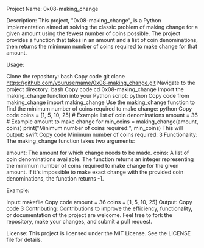 
Project Name: 0x08-making_change

Description:
This project, "0x08-making_change", is a Python implementation aimed at solving the classic problem of making change for a given amount using the fewest number of coins possible. The project provides a function that takes in an amount and a list of coin denominations, then returns the minimum number of coins required to make change for that amount.

Usage:

Clone the repository:
bash
Copy code
git clone https://github.com/yourusername/0x08-making_change.git
Navigate to the project directory:
bash
Copy code
cd 0x08-making_change
Import the making_change function into your Python script:
python
Copy code
from making_change import making_change
Use the making_change function to find the minimum number of coins required to make change:
python
Copy code
coins = [1, 5, 10, 25]  # Example list of coin denominations
amount = 36              # Example amount to make change for
min_coins = making_change(amount, coins)
print("Minimum number of coins required:", min_coins)
This will output:
swift
Copy code
Minimum number of coins required: 3
Functionality:
The making_change function takes two arguments:

amount: The amount for which change needs to be made.
coins: A list of coin denominations available.
The function returns an integer representing the minimum number of coins required to make change for the given amount. If it's impossible to make exact change with the provided coin denominations, the function returns -1.

Example:

Input:
makefile
Copy code
amount = 36
coins = [1, 5, 10, 25]
Output:
Copy code
3
Contributing:
Contributions to improve the efficiency, functionality, or documentation of the project are welcome. Feel free to fork the repository, make your changes, and submit a pull request.

License:
This project is licensed under the MIT License. See the LICENSE file for details.

